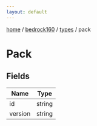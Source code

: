 ```yaml
---
layout: default
---
```


[home](/)  /  [bedrock160](/protocol/bedrock160)  /  [types](/protocol/bedrock160/types)  /  pack

# Pack

## Fields

Name | Type
---|---
id | string
version | string
